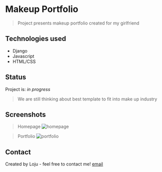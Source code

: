 # Makeup Portfolio
> Project presents makeup portfolio created for my girlfriend


## Technologies used

* Django
* Javascript
* HTML/CSS

## Status
Project is: _in progress_
> We are still thinking about best template to fit into make up industry

## Screenshots

>Homepage
![homepage](https://user-images.githubusercontent.com/42553838/53453130-a3547b80-3a23-11e9-894f-66cf3aa2abbe.jpg)

>Portfolio
![portfolio](https://user-images.githubusercontent.com/42553838/53453131-a3547b80-3a23-11e9-8860-63418cd64079.jpg)

## Contact
Created by Loju - feel free to contact me!
[email](mailto:maciej.loj@gmail.com)
